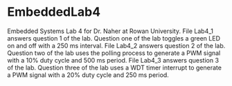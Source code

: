 # EmbeddedLab4
Embedded Systems Lab 4 for Dr. Naher at Rowan University.
File Lab4_1 answers question 1 of the lab. Question one of the lab toggles a green LED on and off with a 250 ms interval. 
File Lab4_2 answers question 2 of the lab. Question two of the lab uses the polling process to generate a PWM signal with a 10% duty cycle and 500 ms period.
File Lab4_3 answers question 3 of the lab. Question three of the lab uses a WDT timer interrupt to generate a PWM signal with a 20% duty cycle and 250 ms period.
